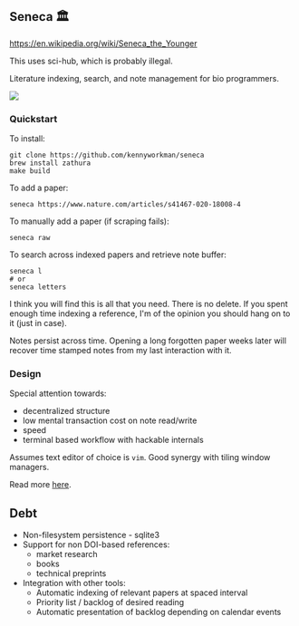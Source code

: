 Seneca 🏛️
---

https://en.wikipedia.org/wiki/Seneca_the_Younger

This uses sci-hub, which is probably illegal.

Literature indexing, search, and note management for bio programmers.

![](attention.gif)

### Quickstart

To install:

```
git clone https://github.com/kennyworkman/seneca
brew install zathura
make build
```

To add a paper:

```
seneca https://www.nature.com/articles/s41467-020-18008-4
```


To manually add a paper (if scraping fails):

```
seneca raw
```

To search across indexed papers and retrieve note buffer:

```
seneca l 
# or
seneca letters
```

I think you will find this is all that you need. There is no delete. If you
spent enough time indexing a reference, I'm of the opinion you should hang on to
it (just in case).

Notes persist across time. Opening a long forgotten paper weeks later will
recover time stamped notes from my last interaction with it.

### Design

 Special attention towards: 

  * decentralized structure
  * low mental transaction cost on note read/write
  * speed
  * terminal based workflow with hackable internals

Assumes text editor of choice is `vim`. Good synergy with tiling window managers.

Read more [here](https://kennethworkman.com/code/seneca/).

## Debt

  * Non-filesystem persistence - sqlite3
  * Support for non DOI-based references:
    * market research
    * books
    * technical preprints
  * Integration with other tools:
    * Automatic indexing of relevant papers at spaced interval
    * Priority list / backlog of desired reading
    * Automatic presentation of backlog depending on calendar events
